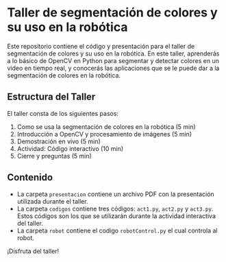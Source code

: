 # Taller de segmentación de colores y su uso en la robótica

Este repositorio contiene el código y presentación para el taller de segmentación de colores y su uso en la robótica. En este taller, aprenderás a lo básico de OpenCV en Python para segmentar y detectar colores en un video en tiempo real, y conocerás las aplicaciones que se le puede dar a la segmentación de colores en la robótica.

## Estructura del Taller

El taller consta de los siguientes pasos:

1. Como se usa la segmentación de colores en la robótica (5 min)
2. Introducción a OpenCV y procesamiento de imágenes (5 min)
3. Demostración en vivo (5 min)
4. Actividad: Código interactivo (10 min)
5. Cierre y preguntas (5 min)

## Contenido

- La carpeta `presentacion` contiene un archivo PDF con la presentación utilizada durante el taller.
- La carpeta `codigos` contiene tres códigos: `act1.py`, `act2.py` y `act3.py`. Estos códigos son los que se utilizarán durante la actividad interactiva del taller.
- La carpeta `robot` contiene el codigo `robotControl.py` el cual controla al robot.

¡Disfruta del taller!
